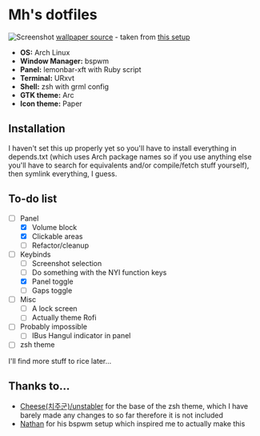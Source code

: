 # Mh's dotfiles

![Screenshot](http://i.imgur.com/q6zjFOd.png)
[wallpaper source](http://alex-tooth.deviantart.com/art/Follow-the-wind-513407376) - taken from [this setup](https://www.reddit.com/r/unixporn/comments/4inmkn/xfce_its_nothing_special_but_its_mine/)

 * **OS:** Arch Linux
 * **Window Manager:** bspwm
 * **Panel:** lemonbar-xft with Ruby script
 * **Terminal:** URxvt
 * **Shell:** zsh with grml config
 * **GTK theme:** Arc
 * **Icon theme:** Paper


## Installation
I haven't set this up properly yet so you'll have to install everything in depends.txt (which uses Arch package names so if you use anything else you'll have to search for equivalents and/or compile/fetch stuff yourself), then symlink everything, I guess.

## To-do list
* [ ] Panel
	* [x] Volume block
	* [x] Clickable areas
	* [ ] Refactor/cleanup
* [ ] Keybinds
	* [ ] Screenshot selection
	* [ ] Do something with the NYI function keys
	* [x] Panel toggle
	* [ ] Gaps toggle
* [ ] Misc
	* [ ] A lock screen
	* [ ] Actually theme Rofi
* [ ] Probably impossible
	* [ ] IBus Hangul indicator in panel
* [ ] zsh theme

I'll find more stuff to rice later...

## Thanks to...
 * [Cheese(치주군)/unstabler](https://github.com/unstabler) for the base of the zsh theme, which I have barely made any changes to so far therefore it is not included
 * [Nathan](https://github.com/neeasade) for his bspwm setup which inspired me to actually make this
